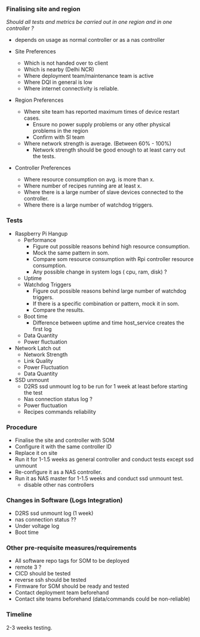 

### Finalising site and region

*Should all tests and metrics be carried out in one region and in one controller ?*
- depends on usage as normal controller or as a nas controller

- Site Preferences
	- Which is not handed over to client
	- Which is nearby (Delhi NCR)
	- Where deployment team/maintenance team is active
	- Where DQI in general is low
	- Where internet connectivity is reliable.
- Region Preferences
	- Where site team has reported maximum times of device restart cases. 
		- Ensure no power supply problems or any other physical problems in the region
		- Confirm with SI team
	- Where network strength is average. (Between 60% - 100%)
		- Network strength should be good enough to at least carry out the tests.
- Controller Preferences
	- Where resource consumption on avg. is more than x. 
	- Where number of recipes running are at least x. 
	- Where there is a large number of slave devices connected to the controller. 
	- Where there is a large number of watchdog triggers.


### Tests 

- Raspberry Pi Hangup
	- Performance
		- Figure out possible reasons behind high resource consumption. 
		- Mock the same pattern in som.
		- Compare som resource consumption with Rpi controller resource consumption. 
		- Any possible change in system logs ( cpu, ram, disk) ? 
	- Uptime
	- Watchdog Triggers
		- Figure out possible reasons behind large number of watchdog triggers.
		- If there is a specific combination or pattern, mock it in som. 
		- Compare the results.
	- Boot time
		- Difference between uptime and time host_service creates the first log
	- Data Quantity
	- Power fluctuation
- Network Latch out
	- Network Strength
	- Link Quality
	- Power Fluctuation 
	- Data Quantity
- SSD unmount
	- D2RS ssd unmount log to be run for 1 week at least before starting the test
	- Nas connection status log ?
	- Power fluctuation
	- Recipes commands reliability

### Procedure

- Finalise the site and controller with SOM 
- Configure it with the same controller ID
- Replace it on site
- Run it for 1-1.5 weeks as general controller and conduct tests except ssd unmount
- Re-configure it as a NAS controller. 
- Run it as NAS master for 1-1.5 weeks and conduct ssd unmount test. 
	- disable other nas controllers

### Changes in Software (Logs Integration)
- D2RS ssd unmount log (1 week)
- nas connection status ??
- Under voltage log
- Boot time

### Other pre-requisite measures/requirements
- All software repo tags for SOM to be deployed
- remote 3 ?
- CICD should be tested
- reverse ssh should be tested
- Firmware for SOM should be ready and tested
- Contact deployment team beforehand 
- Contact site teams beforehand (data/commands could be non-reliable)

### Timeline

2-3 weeks testing.
<!--stackedit_data:
eyJoaXN0b3J5IjpbLTE4MTQ3MjgxNDMsMTMyODY5NTMzNSwxMT
I1NDA1NDI2LDk0MDM3ODQ2NywzNTYwODgwMzIsLTE4NzAyNTE5
NzksLTEzMzA0NDI1NzBdfQ==
-->